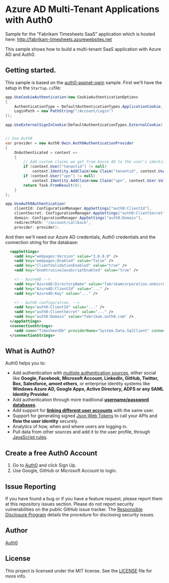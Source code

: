 # Azure AD Multi-Tenant Applications with Auth0

Sample for the "Fabrikam Timesheets SaaS" application which is hosted here: http://fabrikam-timesheets.azurewebsites.net

This sample shows how to build a multi-tenant SaaS application with Azure AD and Auth0.

## Getting started.

This sample is based on the [auth0-aspnet-owin](https://github.com/auth0/auth0-aspnet-owin) sample. First we'll have the setup in the `Startup.cs`file:

```cs
app.UseCookieAuthentication(new CookieAuthenticationOptions
{
    AuthenticationType = DefaultAuthenticationTypes.ApplicationCookie,
    LoginPath = new PathString("/Account/Login")
});

app.UseExternalSignInCookie(DefaultAuthenticationTypes.ExternalCookie);


// Use Auth0
var provider = new Auth0.Owin.Auth0AuthenticationProvider
{
    OnAuthenticated = context =>
    {
        // Add custom claims we get from Azure AD to the user's identity.
        if (context.User["tenantid"] != null)
            context.Identity.AddClaim(new Claim("tenantid", context.User.Value<string>("tenantid")));
        if (context.User["upn"] != null)
            context.Identity.AddClaim(new Claim("upn", context.User.Value<string>("upn")));
        return Task.FromResult(0);
    }
};

app.UseAuth0Authentication(
    clientId: ConfigurationManager.AppSettings["auth0:ClientId"],
    clientSecret: ConfigurationManager.AppSettings["auth0:ClientSecret"],
    domain: ConfigurationManager.AppSettings["auth0:Domain"],
    redirectPath: "/account/callback",
    provider: provider);
```

And then we'll need our Azure AD credentials, Auth0 credentials and the connection string for the database:

```xml
  <appSettings>
    <add key="webpages:Version" value="3.0.0.0" />
    <add key="webpages:Enabled" value="false" />
    <add key="ClientValidationEnabled" value="true" />
    <add key="UnobtrusiveJavaScriptEnabled" value="true" />

    <!-- AzureAD -->
    <add key="AzureAD:DirectoryName" value="fabrikamcorporation.onmicrosoft.com" />
    <add key="AzureAD:ClientId" value="..." />
    <add key="AzureAD:Key" value="..." />

    <!-- Auth0 configuration. -->
    <add key="auth0:ClientId" value="..." />
    <add key="auth0:ClientSecret" value="..." />
    <add key="auth0:Domain" value="fabrikam.auth0.com" />
  </appSettings>
  <connectionStrings>
    <add name="TimesheetDb" providerName="System.Data.SqlClient" connectionString="..." />
  </connectionStrings>
```

## What is Auth0?

Auth0 helps you to:

* Add authentication with [multiple authentication sources](https://docs.auth0.com/identityproviders), either social like **Google, Facebook, Microsoft Account, LinkedIn, GitHub, Twitter, Box, Salesforce, amont others**, or enterprise identity systems like **Windows Azure AD, Google Apps, Active Directory, ADFS or any SAML Identity Provider**.
* Add authentication through more traditional **[username/password databases](https://docs.auth0.com/mysql-connection-tutorial)**.
* Add support for **[linking different user accounts](https://docs.auth0.com/link-accounts)** with the same user.
* Support for generating signed [Json Web Tokens](https://docs.auth0.com/jwt) to call your APIs and **flow the user identity** securely.
* Analytics of how, when and where users are logging in.
* Pull data from other sources and add it to the user profile, through [JavaScript rules](https://docs.auth0.com/rules).

## Create a free Auth0 Account

1. Go to [Auth0](https://auth0.com) and click Sign Up.
2. Use Google, GitHub or Microsoft Account to login.

## Issue Reporting

If you have found a bug or if you have a feature request, please report them at this repository issues section. Please do not report security vulnerabilities on the public GitHub issue tracker. The [Responsible Disclosure Program](https://auth0.com/whitehat) details the procedure for disclosing security issues.

## Author

[Auth0](auth0.com)

## License

This project is licensed under the MIT license. See the [LICENSE](LICENSE) file for more info.
